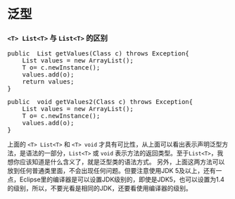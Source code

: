 # 泛型 #

### `<T> List<T>` 与 `List<T>` 的区别  ###


<pre>
public <T> List<T> getValues(Class<T> c) throws Exception{  
    List<T> values = new ArrayList<T>();  
    T o= c.newInstance();  
    values.add(o);  
    return values;  
}  
</pre>

<pre>
public <T> void getValues2(Class<T> c) throws Exception{  
    List<T> values = new ArrayList<T>();  
    T o= c.newInstance();  
    values.add(o);      
} 
</pre>

上面的 `<T> List<T>` 和 `<T> void` 才具有可比性，从上面可以看出<T>表示声明泛型方法，是语法的一部分，`List<T>` 或 `void` 表示方法的返回类型。至于`List<T>`，我想你应该知道是什么含义了，就是泛型类的语法方式。 
另外，上面这两方法可以放到任何普通类里面，不会出现任何问题。但要注意使用JDK 5及以上，还有一点，Eclipse里的编译器是可以设置JDK级别的，即使是JDK5，也可以设置为1.4的级别，所以，不要光看是相同的JDK，还要看使用编译器的级别。